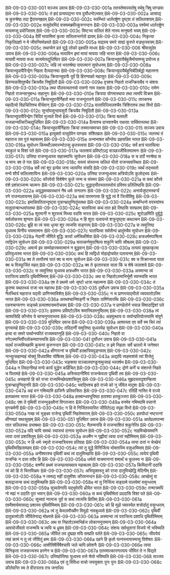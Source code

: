 BR-09-03-030-001	सञ्जय उवाच
BR-09-03-030-001a	ततस्तेष्वपयातेषु रथेषु त्रिषु पाण्डवाः
BR-09-03-030-001c	तं ह्रदं प्रत्यपद्यन्त यत्र दुर्योधनोऽभवत्
BR-09-03-030-002a	आसाद्य च कुरुश्रेष्ठ तदा द्वैपायनह्रदम्
BR-09-03-030-002c	स्तम्भितं धार्तराष्ट्रेण दृष्ट्वा तं सलिलाशयम्
BR-09-03-030-002e	वासुदेवमिदं वाक्यमब्रवीत्कुरुनन्दनः
BR-09-03-030-003a	पश्येमां धार्तराष्ट्रेण मायामप्सु प्रयोजिताम्
BR-09-03-030-003c	विष्टभ्य सलिलं शेते नास्य मानुषतो भयम्
BR-09-03-030-004a	दैवीं मायामिमां कृत्वा सलिलान्तर्गतो ह्ययम्
BR-09-03-030-004c	निकृत्या निकृतिप्रज्ञो न मे जीवन्विमोक्ष्यते
BR-09-03-030-005a	यद्यस्य समरे साह्यं कुरुते वज्रभृत्स्वयम्
BR-09-03-030-005c	तथाप्येनं हतं युद्धे लोको द्रक्ष्यति माधव
BR-09-03-030-006	श्रीवासुदेव उवाच
BR-09-03-030-006a	मायाविन इमां मायां मायया जहि भारत
BR-09-03-030-006c	मायावी मायया वध्यः सत्यमेतद्युधिष्ठिर
BR-09-03-030-007a	क्रियाभ्युपायैर्बहुलैर्मायामप्सु प्रयोज्य ह
BR-09-03-030-007c	जहि त्वं भरतश्रेष्ठ पापात्मानं सुयोधनम्
BR-09-03-030-008a	क्रियाभ्युपायैरिन्द्रेण निहता दैत्यदानवाः
BR-09-03-030-008c	क्रियाभ्युपायैर्बहुभिर्बलिर्बद्धो महात्मना
BR-09-03-030-009a	क्रियाभ्युपायैः पूर्वं हि हिरण्याक्षो महासुरः
BR-09-03-030-009c	हिरण्यकशिपुश्चैव क्रिययैव निषूदितौ
BR-09-03-030-009e	वृत्रश्च निहतो राजन्क्रिययैव न संशयः
BR-09-03-030-010a	तथा पौलस्त्यतनयो रावणो नाम राक्षसः
BR-09-03-030-010c	रामेण निहतो राजन्सानुबन्धः सहानुगः
BR-09-03-030-010e	क्रियया योगमास्थाय तथा त्वमपि विक्रम
BR-09-03-030-011a	क्रियाभ्युपायैर्निहतो मया राजन्पुरातने
BR-09-03-030-011c	तारकश्च महादैत्यो विप्रचित्तिश्च वीर्यवान्
BR-09-03-030-012a	वातापिरिल्वलश्चैव त्रिशिराश्च तथा विभो
BR-09-03-030-012c	सुन्दोपसुन्दावसुरौ क्रिययैव निषूदितौ
BR-09-03-030-013a	क्रियाभ्युपायैरिन्द्रेण त्रिदिवं भुज्यते विभो
BR-09-03-030-013c	क्रिया बलवती राजन्नान्यत्किञ्चिद्युधिष्ठिर
BR-09-03-030-014a	दैत्याश्च दानवाश्चैव राक्षसाः पार्थिवास्तथा
BR-09-03-030-014c	क्रियाभ्युपायैर्निहताः क्रियां तस्मात्समाचर
BR-09-03-030-015	सञ्जय उवाच
BR-09-03-030-015a	इत्युक्तो वासुदेवेन पाण्डवः संशितव्रतः
BR-09-03-030-015c	जलस्थं तं महाराज तव पुत्रं महाबलम्
BR-09-03-030-015e	अभ्यभाषत कौन्तेयः प्रहसन्निव भारत
BR-09-03-030-016a	सुयोधन किमर्थोऽयमारम्भोऽप्सु कृतस्त्वया
BR-09-03-030-016c	सर्वं क्षत्रं घातयित्वा स्वकुलं च विशां पते
BR-09-03-030-017a	जलाशयं प्रविष्टोऽद्य वाञ्छञ्जीवितमात्मनः
BR-09-03-030-017c	उत्तिष्ठ राजन्युध्यस्व सहास्माभिः सुयोधन
BR-09-03-030-018a	स च दर्पो नरश्रेष्ठ स च मानः क्व ते गतः
BR-09-03-030-018c	यस्त्वं संस्तभ्य सलिलं भीतो राजन्व्यवस्थितः
BR-09-03-030-019a	सर्वे त्वां शूर इत्येव जना जल्पन्ति संसदि
BR-09-03-030-019c	व्यर्थं तद्भवतो मन्ये शौर्यं सलिलशायिनः
BR-09-03-030-020a	उत्तिष्ठ राजन्युध्यस्व क्षत्रियोऽसि कुलोद्भवः
BR-09-03-030-020c	कौरवेयो विशेषेण कुले जन्म च संस्मर
BR-09-03-030-021a	स कथं कौरवे वंशे प्रशंसञ्जन्म चात्मनः
BR-09-03-030-021c	युद्धाद्भीतस्ततस्तोयं प्रविश्य प्रतितिष्ठसि
BR-09-03-030-022a	अयुद्धमव्यवस्थानं नैष धर्मः सनातनः
BR-09-03-030-022c	अनार्यजुष्टमस्वर्ग्यं रणे राजन्पलायनम्
BR-09-03-030-023a	कथं पारमगत्वा हि युद्धे त्वं वै जिजीविषुः
BR-09-03-030-023c	इमान्निपतितान्दृष्ट्वा पुत्रान्भ्रातॄन्पितॄंस्तथा
BR-09-03-030-024a	सम्बन्धिनो वयस्यांश्च मातुलान्बान्धवांस्तथा
BR-09-03-030-024c	घातयित्वा कथं तात ह्रदे तिष्ठसि साम्प्रतम्
BR-09-03-030-025a	शूरमानी न शूरस्त्वं मिथ्या वदसि भारत
BR-09-03-030-025c	शूरोऽहमिति दुर्बुद्धे सर्वलोकस्य शृण्वतः
BR-09-03-030-026a	न हि शूराः पलायन्ते शत्रून्दृष्ट्वा कथञ्चन
BR-09-03-030-026c	ब्रूहि वा त्वं यया धृत्या शूर त्यजसि सङ्गरम्
BR-09-03-030-027a	स त्वमुत्तिष्ठ युध्यस्व विनीय भयमात्मनः
BR-09-03-030-027c	घातयित्वा सर्वसैन्यं भ्रातॄंश्चैव सुयोधन
BR-09-03-030-028a	नेदानीं जीविते बुद्धिः कार्या धर्मचिकीर्षया
BR-09-03-030-028c	क्षत्रधर्ममपाश्रित्य त्वद्विधेन सुयोधन
BR-09-03-030-029a	यत्तत्कर्णमुपाश्रित्य शकुनिं चापि सौबलम्
BR-09-03-030-029c	अमर्त्य इव सम्मोहात्त्वमात्मानं न बुद्धवान्
BR-09-03-030-030a	तत्पापं सुमहत्कृत्वा प्रतियुध्यस्व भारत
BR-09-03-030-030c	कथं हि त्वद्विधो मोहाद्रोचयेत पलायनम्
BR-09-03-030-031a	क्व ते तत्पौरुषं यातं क्व च मानः सुयोधन
BR-09-03-030-031c	क्व च विक्रान्तता याता क्व च विस्फूर्जितं महत्
BR-09-03-030-032a	क्व ते कृतास्त्रता याता किं च शेषे जलाशये
BR-09-03-030-032c	स त्वमुत्तिष्ठ युध्यस्व क्षत्रधर्मेण भारत
BR-09-03-030-033a	अस्मान्वा त्वं पराजित्य प्रशाधि पृथिवीमिमाम्
BR-09-03-030-033c	अथ वा निहतोऽस्माभिर्भूमौ स्वप्स्यसि भारत
BR-09-03-030-034a	एष ते प्रथमो धर्मः सृष्टो धात्रा महात्मना
BR-09-03-030-034c	तं कुरुष्व यथातथ्यं राजा भव महारथ
BR-09-03-030-035	दुर्योधन उवाच
BR-09-03-030-035a	नैतच्चित्रं महाराज यद्भीः प्राणिनमाविशेत्
BR-09-03-030-035c	न च प्राणभयाद्भीतो व्यपयातोऽस्मि भारत
BR-09-03-030-036a	अरथश्चानिषङ्गी च निहतः पार्ष्णिसारथिः
BR-09-03-030-036c	एकश्चाप्यगणः सङ्ख्ये प्रत्याश्वासमरोचयम्
BR-09-03-030-037a	न प्राणहेतोर्न भयान्न विषादाद्विशां पते
BR-09-03-030-037c	इदमम्भः प्रविष्टोऽस्मि श्रमात्त्विदमनुष्ठितम्
BR-09-03-030-038a	त्वं चाश्वसिहि कौन्तेय ये चाप्यनुगतास्तव
BR-09-03-030-038c	अहमुत्थाय वः सर्वान्प्रतियोत्स्यामि संयुगे
BR-09-03-030-039	युधिष्ठिर उवाच
BR-09-03-030-039a	आश्वस्ता एव सर्वे स्म चिरं त्वां मृगयामहे
BR-09-03-030-039c	तदिदानीं समुत्तिष्ठ युध्यस्वेह सुयोधन
BR-09-03-030-040a	हत्वा वा समरे पार्थान्स्फीतं राज्यमवाप्नुहि
BR-09-03-030-040c	निहतो वा रणेऽस्माभिर्वीरलोकमवाप्स्यसि
BR-09-03-030-041	दुर्योधन उवाच
BR-09-03-030-041a	यदर्थं राज्यमिच्छामि कुरूणां कुरुनन्दन
BR-09-03-030-041c	त इमे निहताः सर्वे भ्रातरो मे जनेश्वर
BR-09-03-030-042a	क्षीणरत्नां च पृथिवीं हतक्षत्रियपुङ्गवाम्
BR-09-03-030-042c	नाभ्युत्सहाम्यहं भोक्तुं विधवामिव योषितम्
BR-09-03-030-043a	अद्यापि त्वहमाशंसे त्वां विजेतुं युधिष्ठिर
BR-09-03-030-043c	भङ्क्त्वा पाञ्चालपाण्डूनामुत्साहं भरतर्षभ
BR-09-03-030-044a	न त्विदानीमहं मन्ये कार्यं युद्धेन कर्हिचित्
BR-09-03-030-044c	द्रोणे कर्णे च संशान्ते निहते च पितामहे
BR-09-03-030-045a	अस्त्विदानीमियं राजन्केवला पृथिवी तव
BR-09-03-030-045c	असहायो हि को राजा राज्यमिच्छेत्प्रशासितुम्
BR-09-03-030-046a	सुहृदस्तादृशान्हित्वा पुत्रान्भ्रातॄन्पितॄनपि
BR-09-03-030-046c	भवद्भिश्च हृते राज्ये को नु जीवेत मादृशः
BR-09-03-030-047a	अहं वनं गमिष्यामि ह्यजिनैः प्रतिवासितः
BR-09-03-030-047c	रतिर्हि नास्ति मे राज्ये हतपक्षस्य भारत
BR-09-03-030-048a	हतबान्धवभूयिष्ठा हताश्वा हतकुञ्जरा
BR-09-03-030-048c	एषा ते पृथिवी राजन्भुङ्क्ष्वैनां विगतज्वरः
BR-09-03-030-049a	वनमेव गमिष्यामि वसानो मृगचर्मणी
BR-09-03-030-049c	न हि मे निर्जितस्यास्ति जीवितेऽद्य स्पृहा विभो
BR-09-03-030-050a	गच्छ त्वं भुङ्क्ष्व राजेन्द्र पृथिवीं निहतेश्वराम्
BR-09-03-030-050c	हतयोधां नष्टरत्नां क्षीणवप्रां यथासुखम्
BR-09-03-030-051	युधिष्ठिर उवाच
BR-09-03-030-051a	आर्तप्रलापान्मा तात सलिलस्थः प्रभाषथाः
BR-09-03-030-051c	नैतन्मनसि मे राजन्वाशितं शकुनेरिव
BR-09-03-030-052a	यदि चापि समर्थः स्यास्त्वं दानाय सुयोधन
BR-09-03-030-052c	नाहमिच्छेयमवनिं त्वया दत्तां प्रशासितुम्
BR-09-03-030-053a	अधर्मेण न गृह्णीयां त्वया दत्तां महीमिमाम्
BR-09-03-030-053c	न हि धर्मः स्मृतो राजन्क्षत्रियस्य प्रतिग्रहः
BR-09-03-030-054a	त्वया दत्तां न चेच्छेयं पृथिवीमखिलामहम्
BR-09-03-030-054c	त्वां तु युद्धे विनिर्जित्य भोक्तास्मि वसुधामिमाम्
BR-09-03-030-055a	अनीश्वरश्च पृथिवीं कथं त्वं दातुमिच्छसि
BR-09-03-030-055c	त्वयेयं पृथिवी राजन्किं न दत्ता तदैव हि
BR-09-03-030-056a	धर्मतो याचमानानां शमार्थं च कुलस्य नः
BR-09-03-030-056c	वार्ष्णेयं प्रथमं राजन्प्रत्याख्याय महाबलम्
BR-09-03-030-057a	किमिदानीं ददासि त्वं को हि ते चित्तविभ्रमः
BR-09-03-030-057c	अभियुक्तस्तु को राजा दातुमिच्छेद्धि मेदिनीम्
BR-09-03-030-058a	न त्वमद्य महीं दातुमीशः कौरवनन्दन
BR-09-03-030-058c	आच्छेत्तुं वा बलाद्राजन्स कथं दातुमिच्छसि
BR-09-03-030-058e	मां तु निर्जित्य सङ्ग्रामे पालयेमां वसुन्धराम्
BR-09-03-030-059a	सूच्यग्रेणापि यद्भूमेरपि ध्रीयेत भारत
BR-09-03-030-059c	तन्मात्रमपि नो मह्यं न ददाति पुरा भवान्
BR-09-03-030-060a	स कथं पृथिवीमेतां प्रददासि विशां पते
BR-09-03-030-060c	सूच्यग्रं नात्यजः पूर्वं स कथं त्यजसि क्षितिम्
BR-09-03-030-061a	एवमैश्वर्यमासाद्य प्रशास्य पृथिवीमिमाम्
BR-09-03-030-061c	को हि मूढो व्यवस्येत शत्रोर्दातुं वसुन्धराम्
BR-09-03-030-062a	त्वं तु केवलमौर्ख्येण विमूढो नावबुध्यसे
BR-09-03-030-062c	पृथिवीं दातुकामोऽपि जीवितेनाद्य मोक्ष्यसे
BR-09-03-030-063a	अस्मान्वा त्वं पराजित्य प्रशाधि पृथिवीमिमाम्
BR-09-03-030-063c	अथ वा निहतोऽस्माभिर्व्रज लोकाननुत्तमान्
BR-09-03-030-064a	आवयोर्जीवतो राजन्मयि च त्वयि च ध्रुवम्
BR-09-03-030-064c	संशयः सर्वभूतानां विजये नो भविष्यति
BR-09-03-030-065a	जीवितं तव दुष्प्रज्ञ मयि सम्प्रति वर्तते
BR-09-03-030-065c	जीवयेयं त्वहं कामं न तु त्वं जीवितुं क्षमः
BR-09-03-030-066a	दहने हि कृतो यत्नस्त्वयास्मासु विशेषतः
BR-09-03-030-066c	आशीविषैर्विषैश्चापि जले चापि प्रवेशनैः
BR-09-03-030-066e	त्वया विनिकृता राजन्राज्यस्य हरणेन च
BR-09-03-030-067a	एतस्मात्कारणात्पाप जीवितं ते न विद्यते
BR-09-03-030-067c	उत्तिष्ठोत्तिष्ठ युध्यस्व तत्ते श्रेयो भविष्यति
BR-09-03-030-068	सञ्जय उवाच
BR-09-03-030-068a	एवं तु विविधा वाचो जययुक्ताः पुनः पुनः
BR-09-03-030-068c	कीर्तयन्ति स्म ते वीरास्तत्र तत्र जनाधिप
